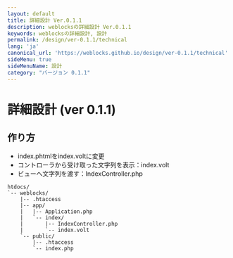 ```yaml
---
layout: default
title: 詳細設計 Ver.0.1.1
description: weblocksの詳細設計 Ver.0.1.1
keywords: weblocksの詳細設計, 設計
permalink: /design/ver-0.1.1/technical
lang: 'ja'
canonical_url: 'https://weblocks.github.io/design/ver-0.1.1/technical'
sideMenu: true
sideMenuName: 設計
category: "バージョン 0.1.1"
---
```

<div class="container-fluid">
  <div class="row">
    <div class="col">
      <h1>詳細設計 (ver 0.1.1)</h1>
    </div>
  </div>
  <div class="row">
    <div class="col-12">
      <h2>作り方</h2>
      <p>
        <ul>
          <li>index.phtmlをindex.voltに変更</li>
          <li>コントローラから受け取った文字列を表示：index.volt</li>
          <li>ビューへ文字列を渡す：IndexController.php</li>
        </ul>
      </p>
      <p>
        <pre><code class="language-treeview">htdocs/
`-- weblocks/
    |-- .htaccess
    |-- app/
    |   |-- Application.php
    |   `-- index/
    |       |-- IndexController.php
    |       `-- index.volt
    `-- public/
        |-- .htaccess
        `-- index.php</code></pre>
      </p>
      <p>
      </p>
    </div>
  </div>
</div>
